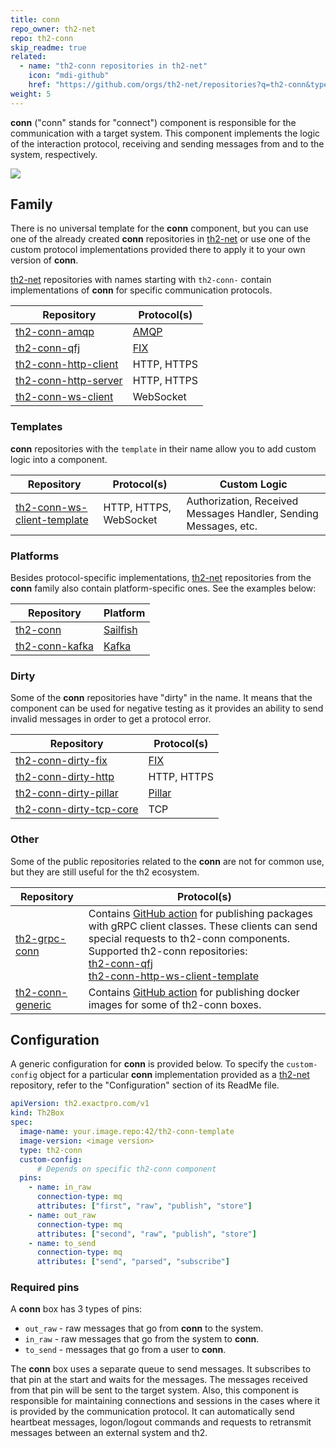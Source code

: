 ```yaml
---
title: conn
repo_owner: th2-net
repo: th2-conn
skip_readme: true
related:
  - name: "th2-conn repositories in th2-net"
    icon: "mdi-github"
    href: "https://github.com/orgs/th2-net/repositories?q=th2-conn&type=all&language=&sort="
weight: 5
---
```


**conn** ("conn" stands for "connect") component is responsible for the communication with a target system. 
This component implements the logic of the interaction protocol, receiving and sending messages from and to the system, respectively.

<!--more-->

![](/img/boxes/exactpro/th2-conn/th2-conn.png)

## Family

<notice info>

There is no universal template for the **conn** component, but you can use one of the already created **conn** repositories in [th2-net](https://github.com/th2-net) or use one of the custom protocol implementations provided there to apply it to your own version of **conn**.

</notice>

[th2-net](https://github.com/th2-net) repositories with names starting with `th2-conn-` contain implementations of **conn**  for specific communication protocols.

|Repository|Protocol(s)|
|----------|-----------|
|[th2-conn-amqp](https://github.com/th2-net/th2-conn-amqp)|[AMQP](https://www.amqp.org/)|
|[th2-conn-qfj](https://github.com/th2-net/th2-conn-qfj)|[FIX](https://www.fixtrading.org/what-is-fix/)|
|[th2-conn-http-client](https://github.com/th2-net/th2-conn-http-client)|HTTP, HTTPS|
|[th2-conn-http-server](https://github.com/th2-net/th2-conn-http-server)|HTTP, HTTPS|
|[th2-conn-ws-client](https://github.com/th2-net/th2-conn-ws-client)|WebSocket|

### Templates

**conn** repositories with the `template` in their name allow you to add custom logic into a component. 

|Repository|Protocol(s)|Custom Logic|
|----------|-----------|------------|
|[th2-conn-ws-client-template](https://github.com/th2-net/th2-conn-http-ws-client-template)|HTTP, HTTPS, WebSocket|Authorization, Received Messages Handler, Sending Messages, etc.|

### Platforms

Besides protocol-specific implementations, [th2-net](https://github.com/th2-net) repositories from the **conn** family also contain platform-specific ones. See the examples below:

|Repository|Platform|
|----------|--------|
|[th2-conn](https://github.com/th2-net/th2-conn)|[Sailfish](https://github.com/Exactpro/sailfish-core)|
|[th2-conn-kafka](https://github.com/th2-net/th2-conn-kafka)|[Kafka](https://kafka.apache.org/)|

### Dirty

Some of the **conn** repositories have "dirty" in the name. 
It means that the component can be used for negative testing as it provides an ability to send invalid messages in order to get a protocol error.

|Repository|Protocol(s)|
|----------|-----------|
|[th2-conn-dirty-fix](https://github.com/th2-net/th2-conn-dirty-fix)|[FIX](https://www.fixtrading.org/what-is-fix/)|
|[th2-conn-dirty-http](https://github.com/th2-net/th2-conn-dirty-http)|	HTTP, HTTPS|
|[th2-conn-dirty-pillar](https://github.com/th2-net/th2-conn-dirty-pillar) |[Pillar](https://pillarprotocol.com/)|
|[th2-conn-dirty-tcp-core](https://github.com/th2-net/th2-conn-dirty-tcp-core) |TCP|

### Other

Some of the public repositories related to the **conn** are not for common use, but they are still useful for the th2 ecosystem.

|Repository|Protocol(s)|
|----------|-----------|
|[th2-grpc-conn](https://github.com/th2-net/th2-grpc-conn)|Contains [GitHub action](https://github.com/features/actions) for publishing packages with gRPC client classes. These clients can send special requests to th2-conn components. <br> Supported th2-conn repositories: <br> [th2-conn-qfj](https://github.com/th2-net/th2-conn-qfj) <br> [th2-conn-http-ws-client-template](https://github.com/th2-net/th2-conn-http-ws-client-template) |
|[th2-conn-generic](https://github.com/th2-net/th2-conn-generic)|	Contains [GitHub action](https://github.com/features/actions) for publishing docker images for some of th2-conn boxes.|

## Configuration

A generic configuration for **conn** is provided below. 
To specify the `custom-config` object for a particular **conn** implementation provided as a [th2-net](https://github.com/th2-net) repository, refer to the "Configuration" section of its ReadMe file.

```yaml
apiVersion: th2.exactpro.com/v1
kind: Th2Box
spec:
  image-name: your.image.repo:42/th2-conn-template
  image-version: <image version>
  type: th2-conn
  custom-config:
      # Depends on specific th2-conn component
  pins:
    - name: in_raw
      connection-type: mq
      attributes: ["first", "raw", "publish", "store"]
    - name: out_raw
      connection-type: mq
      attributes: ["second", "raw", "publish", "store"]
    - name: to_send
      connection-type: mq
      attributes: ["send", "parsed", "subscribe"]
```

### Required pins

A **conn** box has 3 types of pins:

- `out_raw` - raw messages that go from **conn** to the system.
- `in_raw` - raw messages that go from the system to **conn**.
- `to_send` - messages that go from a user to **conn**.

The **conn** box uses a separate queue to send messages. 
It subscribes to that pin at the start and waits for the messages. 
The messages received from that pin will be sent to the target system. 
Also, this component is responsible for maintaining connections and sessions in the cases where it is provided by the communication protocol. 
It can automatically send <term term="heartbeat messages">heartbeat messages</term>, logon/logout commands and requests to retransmit messages between an external system and th2.
